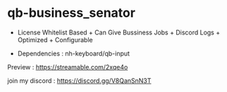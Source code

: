 # qb-business_senator
+ License Whitelist Based + Can Give Bussiness Jobs + Discord Logs  + Optimized  + Configurable

- Dependencies : nh-keyboard/qb-input

Preview : https://streamable.com/2xqe4o

join my discord : https://discord.gg/V8QanSnN3T
